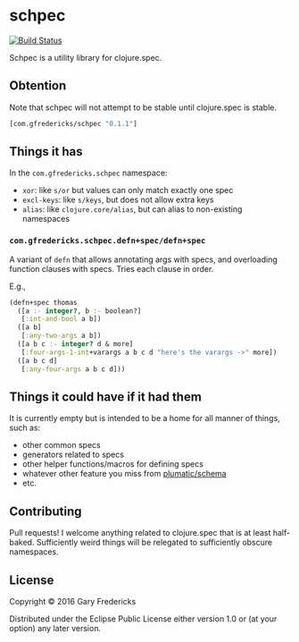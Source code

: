 # schpec

[![Build Status](https://travis-ci.org/gfredericks/schpec.svg?branch=master)](https://travis-ci.org/gfredericks/schpec)

Schpec is a utility library for clojure.spec.

## Obtention

Note that schpec will not attempt to be stable until clojure.spec is stable.

``` clojure
[com.gfredericks/schpec "0.1.1"]
```

## Things it has

In the `com.gfredericks.schpec` namespace:

- `xor`: like `s/or` but values can only match exactly one spec
- `excl-keys`: like `s/keys`, but does not allow extra keys
- `alias`: like `clojure.core/alias`, but can alias to non-existing namespaces

### `com.gfredericks.schpec.defn+spec/defn+spec`

A variant of `defn` that allows annotating args with specs, and
overloading function clauses with specs. Tries each clause in order.

E.g.,

``` clojure
(defn+spec thomas
  ([a :- integer?, b :- boolean?]
   [:int-and-bool a b])
  ([a b]
   [:any-two-args a b])
  ([a b c :- integer? d & more]
   [:four-args-1-int+varargs a b c d "here's the varargs ->" more])
  ([a b c d]
   [:any-four-args a b c d]))
```

## Things it could have if it had them

It is currently empty but is intended to be a home for all manner of
things, such as:

- other common specs
- generators related to specs
- other helper functions/macros for defining specs
- whatever other feature you miss from
  [plumatic/schema](https://github.com/plumatic/schema)
- etc.

## Contributing

Pull requests! I welcome anything related to clojure.spec that is at
least half-baked. Sufficiently weird things will be relegated to
sufficiently obscure namespaces.

## License

Copyright © 2016 Gary Fredericks

Distributed under the Eclipse Public License either version 1.0 or (at
your option) any later version.
